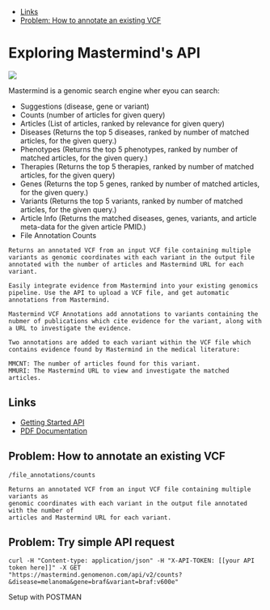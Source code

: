 <!-- vscode-markdown-toc -->
* [Links](#Links)
* [Problem: How to annotate an existing VCF](#Problem:HowtoannotateanexistingVCF)

<!-- vscode-markdown-toc-config
	numbering=false
	autoSave=true
	/vscode-markdown-toc-config -->
<!-- /vscode-markdown-toc -->

# Exploring Mastermind's API

<img src="https://alexlgriffiths.files.wordpress.com/2016/02/wp-1455661152502.jpg"/>

Mastermind is a genomic search engine wher eyou can search:

- Suggestions (disease, gene or variant)
- Counts (number of articles for given query)
- Articles (List of articles, ranked by relevance for given query)
- Diseases (Returns the top 5 diseases, ranked by number of matched articles, for the given query.)
- Phenotypes (Returns the top 5 phenotypes, ranked by number of matched articles, for the given query.)
- Therapies (Returns the top 5 therapies, ranked by number of matched articles, for the given query)
- Genes (Returns the top 5 genes, ranked by number of matched articles, for the given query.)
- Variants (Returns the top 5 variants, ranked by number of matched articles, for the given query.)
- Article Info (Returns the matched diseases, genes, variants, and article meta-data for the given article PMID.)
- File Annotation Counts

```
Returns an annotated VCF from an input VCF file containing multiple variants as genomic coordinates with each variant in the output file annotated with the number of articles and Mastermind URL for each variant.

Easily integrate evidence from Mastermind into your existing genomics pipeline. Use the API to upload a VCF file, and get automatic annotations from Mastermind.

Mastermind VCF Annotations add annotations to variants containing the nubmer of publications which cite evidence for the variant, along with a URL to investigate the evidence.

Two annotations are added to each variant within the VCF file which contains evidence found by Mastermind in the medical literature:

MMCNT: The number of articles found for this variant.
MMURI: The Mastermind URL to view and investigate the matched articles.
```


## <a name='Links'></a>Links
- [Getting Started API](https://mastermind.genomenon.com/api)
- [PDF Documentation](https://ss-usa.s3.amazonaws.com/c/308466541/media/149745f74e37d8892253531143959025/MM%20Integration%20-%20Technical%20Documentation%20-%202020%2008%2022.pdf)


## <a name='Problem:HowtoannotateanexistingVCF'></a>Problem: How to annotate an existing VCF

```
/file_annotations/counts 

Returns an annotated VCF from an input VCF file containing multiple variants as
genomic coordinates with each variant in the output file annotated with the number of
articles and Mastermind URL for each variant.
```

## Problem: Try simple API request

```
curl -H "Content-type: application/json" -H "X-API-TOKEN: [[your API token here]]" -X GET
"https://mastermind.genomenon.com/api/v2/counts?&disease=melanoma&gene=braf&variant=braf:v600e"
```

Setup with POSTMAN
